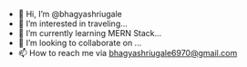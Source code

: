 - 👋 Hi, I’m @bhagyashriugale
- 👀 I’m interested in traveling...
- 🌱 I’m currently learning MERN Stack...
- 💞️ I’m looking to collaborate on ...
- 📫 How to reach me via bhagyashriugale6970@gmail.com

<!---
bhagyashrianilugale/bhagyashrianilugale is a ✨ special ✨ repository because its `README.md` (this file) appears on your GitHub profile.
You can click the Preview link to take a look at your changes.
--->
